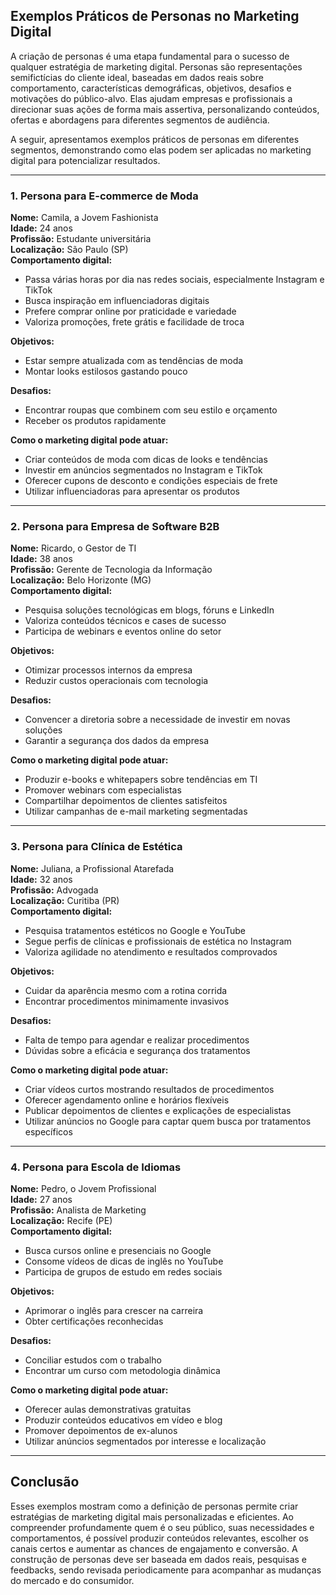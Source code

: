
## Exemplos Práticos de Personas no Marketing Digital

A criação de personas é uma etapa fundamental para o sucesso de qualquer estratégia de marketing digital. Personas são representações semifictícias do cliente ideal, baseadas em dados reais sobre comportamento, características demográficas, objetivos, desafios e motivações do público-alvo. Elas ajudam empresas e profissionais a direcionar suas ações de forma mais assertiva, personalizando conteúdos, ofertas e abordagens para diferentes segmentos de audiência.

A seguir, apresentamos exemplos práticos de personas em diferentes segmentos, demonstrando como elas podem ser aplicadas no marketing digital para potencializar resultados.

---

### 1. Persona para E-commerce de Moda

**Nome:** Camila, a Jovem Fashionista  
**Idade:** 24 anos  
**Profissão:** Estudante universitária  
**Localização:** São Paulo (SP)  
**Comportamento digital:**  
- Passa várias horas por dia nas redes sociais, especialmente Instagram e TikTok  
- Busca inspiração em influenciadoras digitais  
- Prefere comprar online por praticidade e variedade  
- Valoriza promoções, frete grátis e facilidade de troca

**Objetivos:**  
- Estar sempre atualizada com as tendências de moda  
- Montar looks estilosos gastando pouco

**Desafios:**  
- Encontrar roupas que combinem com seu estilo e orçamento  
- Receber os produtos rapidamente

**Como o marketing digital pode atuar:**  
- Criar conteúdos de moda com dicas de looks e tendências  
- Investir em anúncios segmentados no Instagram e TikTok  
- Oferecer cupons de desconto e condições especiais de frete  
- Utilizar influenciadoras para apresentar os produtos

---

### 2. Persona para Empresa de Software B2B

**Nome:** Ricardo, o Gestor de TI  
**Idade:** 38 anos  
**Profissão:** Gerente de Tecnologia da Informação  
**Localização:** Belo Horizonte (MG)  
**Comportamento digital:**  
- Pesquisa soluções tecnológicas em blogs, fóruns e LinkedIn  
- Valoriza conteúdos técnicos e cases de sucesso  
- Participa de webinars e eventos online do setor

**Objetivos:**  
- Otimizar processos internos da empresa  
- Reduzir custos operacionais com tecnologia

**Desafios:**  
- Convencer a diretoria sobre a necessidade de investir em novas soluções  
- Garantir a segurança dos dados da empresa

**Como o marketing digital pode atuar:**  
- Produzir e-books e whitepapers sobre tendências em TI  
- Promover webinars com especialistas  
- Compartilhar depoimentos de clientes satisfeitos  
- Utilizar campanhas de e-mail marketing segmentadas

---

### 3. Persona para Clínica de Estética

**Nome:** Juliana, a Profissional Atarefada  
**Idade:** 32 anos  
**Profissão:** Advogada  
**Localização:** Curitiba (PR)  
**Comportamento digital:**  
- Pesquisa tratamentos estéticos no Google e YouTube  
- Segue perfis de clínicas e profissionais de estética no Instagram  
- Valoriza agilidade no atendimento e resultados comprovados

**Objetivos:**  
- Cuidar da aparência mesmo com a rotina corrida  
- Encontrar procedimentos minimamente invasivos

**Desafios:**  
- Falta de tempo para agendar e realizar procedimentos  
- Dúvidas sobre a eficácia e segurança dos tratamentos

**Como o marketing digital pode atuar:**  
- Criar vídeos curtos mostrando resultados de procedimentos  
- Oferecer agendamento online e horários flexíveis  
- Publicar depoimentos de clientes e explicações de especialistas  
- Utilizar anúncios no Google para captar quem busca por tratamentos específicos

---

### 4. Persona para Escola de Idiomas

**Nome:** Pedro, o Jovem Profissional  
**Idade:** 27 anos  
**Profissão:** Analista de Marketing  
**Localização:** Recife (PE)  
**Comportamento digital:**  
- Busca cursos online e presenciais no Google  
- Consome vídeos de dicas de inglês no YouTube  
- Participa de grupos de estudo em redes sociais

**Objetivos:**  
- Aprimorar o inglês para crescer na carreira  
- Obter certificações reconhecidas

**Desafios:**  
- Conciliar estudos com o trabalho  
- Encontrar um curso com metodologia dinâmica

**Como o marketing digital pode atuar:**  
- Oferecer aulas demonstrativas gratuitas  
- Produzir conteúdos educativos em vídeo e blog  
- Promover depoimentos de ex-alunos  
- Utilizar anúncios segmentados por interesse e localização

---

## Conclusão

Esses exemplos mostram como a definição de personas permite criar estratégias de marketing digital mais personalizadas e eficientes. Ao compreender profundamente quem é o seu público, suas necessidades e comportamentos, é possível produzir conteúdos relevantes, escolher os canais certos e aumentar as chances de engajamento e conversão. A construção de personas deve ser baseada em dados reais, pesquisas e feedbacks, sendo revisada periodicamente para acompanhar as mudanças do mercado e do consumidor.
```
